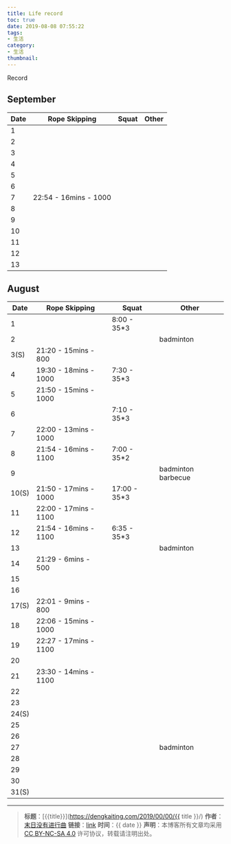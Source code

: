 ```yaml
---
title: Life record
toc: true
date: 2019-08-08 07:55:22
tags:
- 生活
category:
- 生活
thumbnail:
---
```


Record
<!--more-->

## September
|	Date	|			Rope Skipping			|			Squat			|			Other			| 
|	----	|			----					|			---- 			|			----			|
|		1	|			     					|							|							|
|		2	|			     					|							|							|
|		3	|			     					|							|							|
|		4	|			     					|							|							|
|		5	|			     					|							|							|
|		6	|			     					|							|							|
|		7	|22:54 - 16mins - 1000				|							|							|
|		8	|			     					|							|							|
|		9	|			     					|							|							|
|		10	|			     					|							|							|
|		11	|			     					|							|							|
|		12	|			     					|							|							|
|		13	|			     					|							|							|

## August
|	Date	|			Rope Skipping			|			Squat			|			Other			| 
|	----	|			----					|			---- 			|			----			|
|		1	|			     					|8:00 - 35*3				|							|
|		2	|			     					|							|badminton					|
|	3(S)	|21:20 - 15mins - 800				|							|							|
|		4	|19:30 - 18mins - 1000				|7:30 - 35*3				|							|
|		5	|21:50 - 15mins - 1000				|							|							|
|		6	|									|7:10 - 35*3				|							|
|		7	|22:00 - 13mins - 1000				|							|							|
|		8	|21:54 - 16mins - 1100				|7:00 - 35*2				|							|
|		9	|									|							|badminton	barbecue		|
|	10(S)	|21:50 - 17mins - 1000				|17:00 - 35*3				|							|
|		11	|22:00 - 17mins - 1100				|							|							|
|		12	|21:54 - 16mins - 1100				|6:35 - 35*3				|							|
|		13	|									|							|badminton					|
|		14	|21:29 - 6mins - 500				|							|							|
|		15	|									|							|							|
|		16	|									|							|							|
|	17(S)	|22:01 - 9mins - 800				|							|							|
|		18	|22:06 - 15mins - 1000				|							|							|
|		19	|22:27 - 17mins - 1100  			|							|							|
|		20	|									|							|							|
|		21	|23:30 - 14mins - 1100				|							|							|
|		22	|									|							|							|
|		23	|									|							|							|
|	24(S)	|									|							|							|
|		25	|									|							|							|
|		26	|									|							|							|
|		27	|									|							|badminton					|
|		28	|									|							|							|
|		29	|									|							|							|
|		30	|									|							|							|
|	31(S)	|									|							|							|



---
> **标题**：[{{title}}](https://dengkaiting.com/2019/00/00/{{ title }}/)
> **作者**：[末日没有进行曲](https://dengkaiting.com/)
> **链接**：[link](https://dengkaiting.com/)
> **时间**：{{ date }}
> **声明**：本博客所有文章均采用 [CC BY-NC-SA 4.0](https://creativecommons.org/licenses/by-nc-sa/4.0/deed.zh) 许可协议，转载请注明出处。